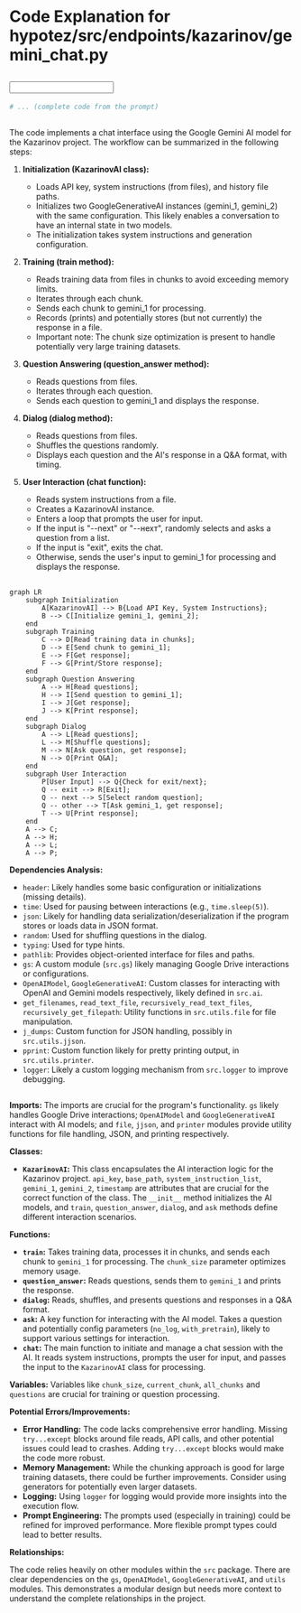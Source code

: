 # Code Explanation for hypotez/src/endpoints/kazarinov/gemini_chat.py

## <input code>

```python
# ... (complete code from the prompt)
```

## <algorithm>

The code implements a chat interface using the Google Gemini AI model for the Kazarinov project.  The workflow can be summarized in the following steps:

1. **Initialization (KazarinovAI class):**
    * Loads API key, system instructions (from files), and history file paths.
    * Initializes two GoogleGenerativeAI instances (gemini_1, gemini_2) with the same configuration. This likely enables a conversation to have an internal state in two models.
    * The initialization takes system instructions and generation configuration.


2. **Training (train method):**
    * Reads training data from files in chunks to avoid exceeding memory limits.
    * Iterates through each chunk.
    * Sends each chunk to gemini_1 for processing.
    * Records (prints) and potentially stores (but not currently) the response in a file.
    * Important note: The chunk size optimization is present to handle potentially very large training datasets.


3. **Question Answering (question_answer method):**
    * Reads questions from files.
    * Iterates through each question.
    * Sends each question to gemini_1 and displays the response.


4. **Dialog (dialog method):**
    * Reads questions from files.
    * Shuffles the questions randomly.
    * Displays each question and the AI's response in a Q&A format, with timing.


5. **User Interaction (chat function):**
    * Reads system instructions from a file.
    * Creates a KazarinovAI instance.
    * Enters a loop that prompts the user for input.
    * If the input is "--next" or "--нехт", randomly selects and asks a question from a list.
    * If the input is "exit", exits the chat.
    * Otherwise, sends the user's input to gemini_1 for processing and displays the response.


## <mermaid>

```mermaid
graph LR
    subgraph Initialization
        A[KazarinovAI] --> B{Load API Key, System Instructions};
        B --> C[Initialize gemini_1, gemini_2];
    end
    subgraph Training
        C --> D[Read training data in chunks];
        D --> E[Send chunk to gemini_1];
        E --> F[Get response];
        F --> G[Print/Store response];
    end
    subgraph Question Answering
        A --> H[Read questions];
        H --> I[Send question to gemini_1];
        I --> J[Get response];
        J --> K[Print response];
    end
    subgraph Dialog
        A --> L[Read questions];
        L --> M[Shuffle questions];
        M --> N[Ask question, get response];
        N --> O[Print Q&A];
    end
    subgraph User Interaction
        P[User Input] --> Q{Check for exit/next};
        Q -- exit --> R[Exit];
        Q -- next --> S[Select random question];
        Q -- other --> T[Ask gemini_1, get response];
        T --> U[Print response];
    end
    A --> C;
    A --> H;
    A --> L;
    A --> P;
```

**Dependencies Analysis:**

* `header`: Likely handles some basic configuration or initializations (missing details).
* `time`: Used for pausing between interactions (e.g., `time.sleep(5)`).
* `json`: Likely for handling data serialization/deserialization if the program stores or loads data in JSON format.
* `random`: Used for shuffling questions in the dialog.
* `typing`: Used for type hints.
* `pathlib`: Provides object-oriented interface for files and paths.
* `gs`:  A custom module (`src.gs`) likely managing Google Drive interactions or configurations.
* `OpenAIModel`, `GoogleGenerativeAI`: Custom classes for interacting with OpenAI and Gemini models respectively, likely defined in `src.ai`.
* `get_filenames`, `read_text_file`, `recursively_read_text_files`, `recursively_get_filepath`: Utility functions in `src.utils.file` for file manipulation.
* `j_dumps`: Custom function for JSON handling, possibly in `src.utils.jjson`.
* `pprint`: Custom function likely for pretty printing output, in `src.utils.printer`.
* `logger`: Likely a custom logging mechanism from `src.logger` to improve debugging.


## <explanation>

**Imports:**  The imports are crucial for the program's functionality. `gs` likely handles Google Drive interactions; `OpenAIModel` and `GoogleGenerativeAI` interact with AI models; and `file`, `jjson`, and `printer` modules provide utility functions for file handling, JSON, and printing respectively.

**Classes:**

* **`KazarinovAI`:**  This class encapsulates the AI interaction logic for the Kazarinov project.  `api_key`, `base_path`, `system_instruction_list`, `gemini_1`, `gemini_2`, `timestamp` are attributes that are crucial for the correct function of the class. The `__init__` method initializes the AI models, and `train`, `question_answer`, `dialog`, and `ask` methods define different interaction scenarios.

**Functions:**

* **`train`:** Takes training data, processes it in chunks, and sends each chunk to `gemini_1` for processing.  The `chunk_size` parameter optimizes memory usage.
* **`question_answer`:** Reads questions, sends them to `gemini_1` and prints the response.
* **`dialog`:** Reads, shuffles, and presents questions and responses in a Q&A format.
* **`ask`:**  A key function for interacting with the AI model. Takes a question and potentially config parameters (`no_log`, `with_pretrain`), likely to support various settings for interaction.
* **`chat`:** The main function to initiate and manage a chat session with the AI. It reads system instructions, prompts the user for input, and passes the input to the `KazarinovAI` class for processing.

**Variables:**  Variables like `chunk_size`, `current_chunk`, `all_chunks` and `questions` are crucial for training or question processing.


**Potential Errors/Improvements:**

* **Error Handling:** The code lacks comprehensive error handling.  Missing `try...except` blocks around file reads, API calls, and other potential issues could lead to crashes.  Adding `try...except` blocks would make the code more robust.
* **Memory Management:** While the chunking approach is good for large training datasets, there could be further improvements.  Consider using generators for potentially even larger datasets.
* **Logging:**  Using `logger` for logging would provide more insights into the execution flow.
* **Prompt Engineering:** The prompts used (especially in training) could be refined for improved performance. More flexible prompt types could lead to better results.

**Relationships:**

The code relies heavily on other modules within the `src` package.  There are clear dependencies on the `gs`, `OpenAIModel`, `GoogleGenerativeAI`, and `utils` modules. This demonstrates a modular design but needs more context to understand the complete relationships in the project.


```